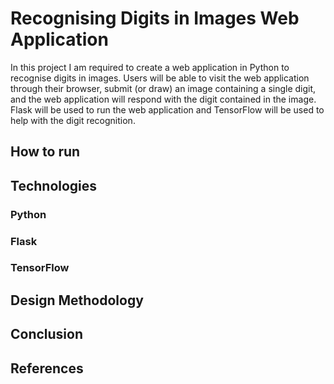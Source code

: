 # Recognising Digits in Images Web Application
In this project I am required to create a web application in Python to recognise digits in images. Users will be able to visit the web application through their browser, submit (or draw) an image containing a single digit, and the web application will respond with the digit contained in the image. Flask will be used to run the web application and TensorFlow will be used to help with the digit recognition.

## How to run 

## Technologies
### Python

### Flask

### TensorFlow

## Design Methodology

## Conclusion

## References
